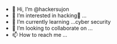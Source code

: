 - 👋 Hi, I’m @hackersujon
- 👀 I’m interested in hacking🙂 ...
- 🌱 I’m currently learning ...cyber security 
- 💞️ I’m looking to collaborate on ...
- 📫 How to reach me ...

<!---
hackersujon/hackersujon is a ✨ special ✨ repository because its `README.md` (this file) appears on your GitHub profile.
You can click the Preview link to take a look at your changes.
--->
